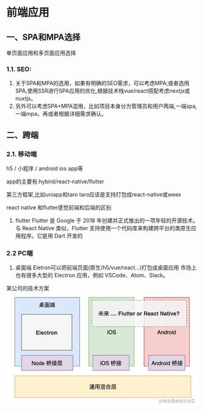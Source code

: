 # 前端应用
## 一、SPA和MPA选择
单页面应用和多页面应用选择
### 1.1. SEO:
1. 关于SPA和MPA的选用，如果有明确的SEO需求，可以考虑MPA;或者选用SPA,使用SSR进行SPA应用的优化,根据技术栈vue/react搭配考虑nextjs或nuxtjs。
2. 另外可以考虑SPA+MPA混用，比如项目本身分为管理员和用户两端,一端spa,一端mpa，再或者根据详细需求确认。


## 二、跨端
### 2.1. 移动端
  h5 / 小程序 / android ios app等

  app的主要有:hybird/react-native/flutter

  第三方框架,比如uniapp和taro
  taro应该是支持打包成react-native或weex


  
react native 和flutter感觉前端和后端的区别


1. flutter
Flutter 是 Google 于 2018 年创建并正式推出的一项年轻的开源技术。与 React Native 类似，Flutter 支持使用一个代码库来构建跨平台的类原生应用程序。它是用 Dart 开发的


### 2.2 PC端
1. 桌面端
Eletron可以把前端页面(原生/h5/vue/react...)打包成桌面应用
市场上也有很多大型的 Electron 应用，例如 VSCode、Atom、Slack。


某公司的技术方案
![Alt](./img/jiagou.awebp)